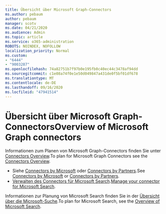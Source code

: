 ```yaml
---
title: Übersicht über Microsoft Graph-Connectors
ms.author: pebaum
author: pebaum
manager: scotv
ms.date: 04/21/2020
ms.audience: Admin
ms.topic: article
ms.service: o365-administration
ROBOTS: NOINDEX, NOFOLLOW
localization_priority: Normal
ms.custom:
- "6444"
- "9003287"
ms.openlocfilehash: 74a82751b7f97b0e195fb0c40ec44c3478af94dd
ms.sourcegitcommit: c1e08a74f0e1e50d049847a431de0f5bf01df678
ms.translationtype: MT
ms.contentlocale: de-DE
ms.lasthandoff: 09/16/2020
ms.locfileid: "47941514"
---
```

# <a name="overview-of-microsoft-graph-connectors"></a><span data-ttu-id="9e703-102">Übersicht über Microsoft Graph-Connectors</span><span class="sxs-lookup"><span data-stu-id="9e703-102">Overview of Microsoft Graph connectors</span></span>

<span data-ttu-id="9e703-103">Informationen zum Planen von Microsoft Graph-Connectors finden Sie unter  [Connectors Overview](https://docs.microsoft.com/microsoftsearch/connectors-overview).</span><span class="sxs-lookup"><span data-stu-id="9e703-103">To plan for Microsoft Graph Connectors see the  [Connectors Overview](https://docs.microsoft.com/microsoftsearch/connectors-overview).</span></span>

- <span data-ttu-id="9e703-104">Siehe [Connectors by Microsoft](https://docs.microsoft.com/microsoftsearch/connectors-gallery#Microsoft) oder  [Connectors by Partners](https://docs.microsoft.com/microsoftsearch/connectors-gallery#Partners).</span><span class="sxs-lookup"><span data-stu-id="9e703-104">See [Connectors by Microsoft](https://docs.microsoft.com/microsoftsearch/connectors-gallery#Microsoft) or  [Connectors by Partners](https://docs.microsoft.com/microsoftsearch/connectors-gallery#Partners).</span></span>
- <span data-ttu-id="9e703-105">[Verwalten des Connectors für Microsoft Search](https://docs.microsoft.com/microsoftsearch/manage-connector).</span><span class="sxs-lookup"><span data-stu-id="9e703-105">[Manage your connector for Microsoft Search](https://docs.microsoft.com/microsoftsearch/manage-connector).</span></span>

<span data-ttu-id="9e703-106">Informationen zur Planung von Microsoft Search finden Sie in der  [Übersicht über die Microsoft-Suche](https://docs.microsoft.com/microsoftsearch/overview-microsoft-search).</span><span class="sxs-lookup"><span data-stu-id="9e703-106">To plan for Microsoft Search, see the  [Overview of Microsoft Search](https://docs.microsoft.com/microsoftsearch/overview-microsoft-search).</span></span>
